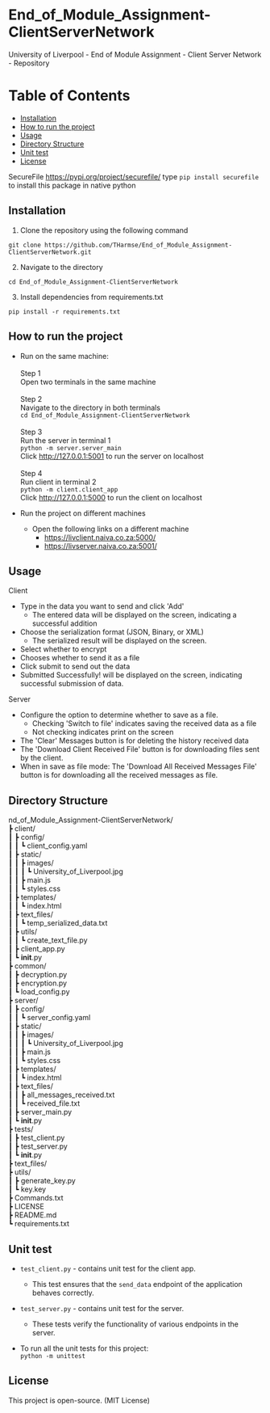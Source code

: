 # End_of_Module_Assignment-ClientServerNetwork
University of Liverpool - End of Module Assignment - Client Server Network - Repository

# Table of Contents
- [Installation](#installation)
- [How to run the project](#how-to-run-the-project)
- [Usage](#usage)
- [Directory Structure](#directory-structure)
- [Unit test](#unit-test)
- [License](#license)

SecureFile
https://pypi.org/project/securefile/
type `pip install securefile` to install this package in native python  
## Installation

1. Clone the repository using the following command  
```
git clone https://github.com/THarmse/End_of_Module_Assignment-ClientServerNetwork.git
```     
2. Navigate to the directory
```
cd End_of_Module_Assignment-ClientServerNetwork  
```  
3. Install dependencies from requirements.txt
```
pip install -r requirements.txt
```   
## How to run the project  
* Run on the same machine:  
  <br>
  Step 1  
  Open two terminals in the same machine  
  <br>
  Step 2  
  Navigate to the directory in both terminals  
  `cd End_of_Module_Assignment-ClientServerNetwork `  
  <br>
  Step 3  
  Run the server in terminal 1  
  `python -m server.server_main`  
  Click http://127.0.0.1:5001 to run the server on localhost  
  <br>
  Step 4  
  Run client in terminal 2  
  `python -m client.client_app`  
  Click http://127.0.0.1:5000 to run the client on localhost
  
* Run the project on different machines
  * Open the following links on a different machine  
    * https://livclient.naiva.co.za:5000/  
    * https://livserver.naiva.co.za:5001/

## Usage

Client
* Type in the data you want to send and click 'Add'
    - The entered data will be displayed on the screen, indicating a successful addition
* Choose the serialization format (JSON, Binary, or XML)
    - The serialized result will be displayed on the screen.
* Select whether to encrypt
* Chooses whether to send it as a file
* Click submit to send out the data  
* Submitted Successfully! will be displayed on the screen, indicating successful submission of data.  

Server  
* Configure the option to determine whether to save as a file.
  * Checking 'Switch to file' indicates saving the received data as a file
  * Not checking indicates print on the screen
* The 'Clear' Messages button is for deleting the history received data
* The 'Download Client Received File' button is for downloading files sent by the client.
* When in save as file mode: The 'Download All Received Messages File' button is for downloading all the received messages as file.

## Directory Structure

nd_of_Module_Assignment-ClientServerNetwork/  
┣ client/  
┃ ┣ config/  
┃ ┃ ┗ client_config.yaml  
┃ ┣ static/  
┃ ┃ ┣ images/  
┃ ┃ ┃ ┗ University_of_Liverpool.jpg  
┃ ┃ ┣ main.js  
┃ ┃ ┗ styles.css  
┃ ┣ templates/  
┃ ┃ ┗ index.html  
┃ ┣ text_files/  
┃ ┃ ┗ temp_serialized_data.txt  
┃ ┣ utils/  
┃ ┃ ┗ create_text_file.py  
┃ ┣ client_app.py  
┃ ┗ __init__.py  
┣ common/  
┃ ┣ decryption.py  
┃ ┣ encryption.py  
┃ ┗ load_config.py  
┣ server/  
┃ ┣ config/  
┃ ┃ ┗ server_config.yaml  
┃ ┣ static/  
┃ ┃ ┣ images/  
┃ ┃ ┃ ┗ University_of_Liverpool.jpg  
┃ ┃ ┣ main.js  
┃ ┃ ┗ styles.css  
┃ ┣ templates/  
┃ ┃ ┗ index.html  
┃ ┣ text_files/  
┃ ┃ ┣ all_messages_received.txt  
┃ ┃ ┗ received_file.txt  
┃ ┣ server_main.py  
┃ ┗ __init__.py  
┣ tests/  
┃ ┣ test_client.py  
┃ ┣ test_server.py  
┃ ┗ __init__.py  
┣ text_files/  
┣ utils/  
┃ ┣ generate_key.py  
┃ ┗ key.key  
┣ Commands.txt  
┣ LICENSE  
┣ README.md  
┗ requirements.txt  

## Unit test
- `test_client.py` - contains unit test for the client app.
  - This test ensures that the `send_data` endpoint of the application behaves correctly.
  
- `test_server.py` - contains unit test for the server.
  - These tests verify the functionality of various endpoints in the server.
- To run all the unit tests for this project:  
  `python -m unittest`
  
## License
This project is open-source. (MIT License)

